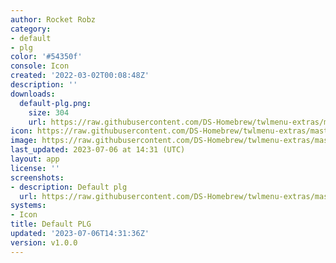 ```yaml
---
author: Rocket Robz
category:
- default
- plg
color: '#54350f'
console: Icon
created: '2022-03-02T00:08:48Z'
description: ''
downloads:
  default-plg.png:
    size: 304
    url: https://raw.githubusercontent.com/DS-Homebrew/twlmenu-extras/master/_nds/TWiLightMenu/icons/default-plg.png
icon: https://raw.githubusercontent.com/DS-Homebrew/twlmenu-extras/master/_nds/TWiLightMenu/icons/default-plg.png
image: https://raw.githubusercontent.com/DS-Homebrew/twlmenu-extras/master/_nds/TWiLightMenu/icons/default-plg.png
last_updated: 2023-07-06 at 14:31 (UTC)
layout: app
license: ''
screenshots:
- description: Default plg
  url: https://raw.githubusercontent.com/DS-Homebrew/twlmenu-extras/master/_nds/TWiLightMenu/icons/default-plg.png
systems:
- Icon
title: Default PLG
updated: '2023-07-06T14:31:36Z'
version: v1.0.0
---
```

